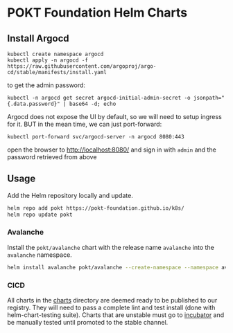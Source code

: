 # POKT Foundation Helm Charts

## Install Argocd

```console
kubectl create namespace argocd
kubectl apply -n argocd -f https://raw.githubusercontent.com/argoproj/argo-cd/stable/manifests/install.yaml
```

to get the admin password:

```console
kubectl -n argocd get secret argocd-initial-admin-secret -o jsonpath="{.data.password}" | base64 -d; echo
```

Argocd does not expose the UI by default, so we will need to setup ingress for it. BUT in the mean time, we can just port-forward:

```console
kubectl port-forward svc/argocd-server -n argocd 8080:443
```

open the browser to [http://localhost:8080/](http://localhost:8080/) and sign  in with `admin` and the password retrieved from above

## Usage

Add the Helm repository locally and update.

```bash
helm repo add pokt https://pokt-foundation.github.io/k8s/
helm repo update pokt
```

### Avalanche

Install the `pokt/avalanche` chart with the release name `avalanche` into the `avalanche` namespace.

```bash
helm install avalanche pokt/avalanche --create-namespace --namespace avalanche
```

### CICD

All charts in the [charts](/charts) directory are deemed ready to be published to our registry. They will need to pass a complete lint and test install (done with helm-chart-testing suite). 
Charts that are unstable must go to [incubator](/incubator) and be manually tested until promoted to the stable channel.